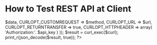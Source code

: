 
# How to Test REST API at Client 

<?php
to access get All Inventory use 
$url = 'http://localhost:8080/api/inventory/';
$method = 'GET'

to access get show specific Inventory use 
$url = 'http://localhost:8080/api/inventory/(:id)';
$method = 'GET';

to access CREATE specific Inventory use 
$url = 'http://localhost:8080/api/inventory/';
$method = 'POST';

to access UPDATE specific Inventory use 
$url = 'http://localhost:8080/api/inventory/(:id)';
$method = 'PUT';

to access DELETE specific Inventory use 
$url = 'http://localhost:8080/api/inventory/(:id)';
$method = 'DELETE';

$api_key = $2y$10$uQkDGqmPHuSF24.OiIWghuhbhx32M0zYc7P5xLQ2zCFpkYy9ujl0K;


$curl = curl_init();

curl_setopt_array($curl, array(
  CURLOPT_POSTFIELDS      => $data,
  CURLOPT_CUSTOMREQUEST   => $method,
  CURLOPT_URL             => $url,
  CURLOPT_RETURNTRANSFER  => true,
  CURLOPT_HTTPHEADER      => array(
	  'Authorization:'. $api_key
  )
));
$result = curl_exec($curl);
print_r(json_decode($result, true));

?>
